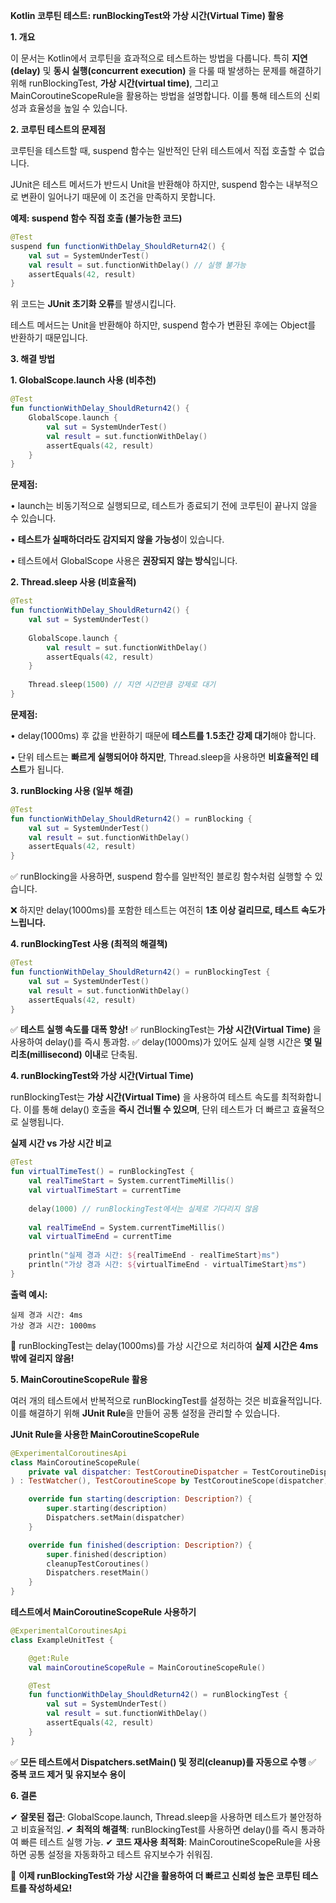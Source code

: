 **Kotlin 코루틴 테스트: runBlockingTest와 가상 시간(Virtual Time) 활용**

  
**1. 개요**

이 문서는 Kotlin에서 코루틴을 효과적으로 테스트하는 방법을 다룹니다. 특히 **지연(delay)** 및 **동시 실행(concurrent execution)** 을 다룰 때 발생하는 문제를 해결하기 위해 runBlockingTest, **가상 시간(virtual time)**, 그리고 MainCoroutineScopeRule을 활용하는 방법을 설명합니다. 이를 통해 테스트의 신뢰성과 효율성을 높일 수 있습니다.

**2. 코루틴 테스트의 문제점**

코루틴을 테스트할 때, suspend 함수는 일반적인 단위 테스트에서 직접 호출할 수 없습니다.

JUnit은 테스트 메서드가 반드시 Unit을 반환해야 하지만, suspend 함수는 내부적으로 변환이 일어나기 때문에 이 조건을 만족하지 못합니다.

**예제: suspend 함수 직접 호출 (불가능한 코드)**

```kotlin
@Test
suspend fun functionWithDelay_ShouldReturn42() {
    val sut = SystemUnderTest()
    val result = sut.functionWithDelay() // 실행 불가능
    assertEquals(42, result)
}
```

위 코드는 **JUnit 초기화 오류**를 발생시킵니다.

테스트 메서드는 Unit을 반환해야 하지만, suspend 함수가 변환된 후에는 Object를 반환하기 때문입니다.

**3. 해결 방법**

  

**1. GlobalScope.launch 사용 (비추천)**

```kotlin
@Test
fun functionWithDelay_ShouldReturn42() {
    GlobalScope.launch {
        val sut = SystemUnderTest()
        val result = sut.functionWithDelay()
        assertEquals(42, result)
    }
}
```

**문제점:**

• launch는 비동기적으로 실행되므로, 테스트가 종료되기 전에 코루틴이 끝나지 않을 수 있습니다.

• **테스트가 실패하더라도 감지되지 않을 가능성**이 있습니다.

• 테스트에서 GlobalScope 사용은 **권장되지 않는 방식**입니다.

**2. Thread.sleep 사용 (비효율적)**

```kotlin
@Test
fun functionWithDelay_ShouldReturn42() {
    val sut = SystemUnderTest()
    
    GlobalScope.launch {
        val result = sut.functionWithDelay()
        assertEquals(42, result)
    }
    
    Thread.sleep(1500) // 지연 시간만큼 강제로 대기
}
```

**문제점:**

• delay(1000ms) 후 값을 반환하기 때문에 **테스트를 1.5초간 강제 대기**해야 합니다.

• 단위 테스트는 **빠르게 실행되어야 하지만**, Thread.sleep을 사용하면 **비효율적인 테스트**가 됩니다.

**3. runBlocking 사용 (일부 해결)**

```kotlin
@Test
fun functionWithDelay_ShouldReturn42() = runBlocking {
    val sut = SystemUnderTest()
    val result = sut.functionWithDelay()
    assertEquals(42, result)
}
```

✅ runBlocking을 사용하면, suspend 함수를 일반적인 블로킹 함수처럼 실행할 수 있습니다.

❌ 하지만 delay(1000ms)를 포함한 테스트는 여전히 **1초 이상 걸리므로, 테스트 속도가 느립니다.**

**4. runBlockingTest 사용 (최적의 해결책)**

```kotlin
@Test
fun functionWithDelay_ShouldReturn42() = runBlockingTest {
    val sut = SystemUnderTest()
    val result = sut.functionWithDelay()
    assertEquals(42, result)
}
```

✅ **테스트 실행 속도를 대폭 향상!**
✅ runBlockingTest는 **가상 시간(Virtual Time)** 을 사용하여 delay()를 즉시 통과함.
✅ delay(1000ms)가 있어도 실제 실행 시간은 **몇 밀리초(millisecond) 이내**로 단축됨.

**4. runBlockingTest와 가상 시간(Virtual Time)**

runBlockingTest는 **가상 시간(Virtual Time)** 을 사용하여 테스트 속도를 최적화합니다.
이를 통해 delay() 호출을 **즉시 건너뛸 수 있으며**, 단위 테스트가 더 빠르고 효율적으로 실행됩니다.

**실제 시간 vs 가상 시간 비교**

```kotlin
@Test
fun virtualTimeTest() = runBlockingTest {
    val realTimeStart = System.currentTimeMillis()
    val virtualTimeStart = currentTime
    
    delay(1000) // runBlockingTest에서는 실제로 기다리지 않음
    
    val realTimeEnd = System.currentTimeMillis()
    val virtualTimeEnd = currentTime
    
    println("실제 경과 시간: ${realTimeEnd - realTimeStart}ms")
    println("가상 경과 시간: ${virtualTimeEnd - virtualTimeStart}ms")
}
```

**출력 예시:**

```
실제 경과 시간: 4ms
가상 경과 시간: 1000ms
```

🚀 runBlockingTest는 delay(1000ms)를 가상 시간으로 처리하여 **실제 시간은 4ms밖에 걸리지 않음!**

**5. MainCoroutineScopeRule 활용**

여러 개의 테스트에서 반복적으로 runBlockingTest를 설정하는 것은 비효율적입니다.
이를 해결하기 위해 **JUnit Rule**을 만들어 공통 설정을 관리할 수 있습니다.

**JUnit Rule을 사용한 MainCoroutineScopeRule**

```kotlin
@ExperimentalCoroutinesApi
class MainCoroutineScopeRule(
    private val dispatcher: TestCoroutineDispatcher = TestCoroutineDispatcher()
) : TestWatcher(), TestCoroutineScope by TestCoroutineScope(dispatcher) {

    override fun starting(description: Description?) {
        super.starting(description)
        Dispatchers.setMain(dispatcher)
    }

    override fun finished(description: Description?) {
        super.finished(description)
        cleanupTestCoroutines()
        Dispatchers.resetMain()
    }
}
```

**테스트에서 MainCoroutineScopeRule 사용하기**

```kotlin
@ExperimentalCoroutinesApi
class ExampleUnitTest {

    @get:Rule
    val mainCoroutineScopeRule = MainCoroutineScopeRule()

    @Test
    fun functionWithDelay_ShouldReturn42() = runBlockingTest {
        val sut = SystemUnderTest()
        val result = sut.functionWithDelay()
        assertEquals(42, result)
    }
}
```

✅ **모든 테스트에서 Dispatchers.setMain() 및 정리(cleanup)를 자동으로 수행**
✅ **중복 코드 제거 및 유지보수 용이**

**6. 결론**

✔ **잘못된 접근**: GlobalScope.launch, Thread.sleep을 사용하면 테스트가 불안정하고 비효율적임.
✔ **최적의 해결책**: runBlockingTest를 사용하면 delay()를 즉시 통과하여 빠른 테스트 실행 가능.
✔ **코드 재사용 최적화**: MainCoroutineScopeRule을 사용하면 공통 설정을 자동화하고 테스트 유지보수가 쉬워짐.

🚀 **이제 runBlockingTest와 가상 시간을 활용하여 더 빠르고 신뢰성 높은 코루틴 테스트를 작성하세요!**